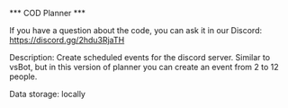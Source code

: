 *** COD Planner ***

If you have a question about the code, you can ask it in our Discord: https://discord.gg/2hdu3RjaTH

Description:
Create scheduled events for the discord server. Similar to vsBot, but in this version of planner you can create an event from 2 to 12 people.

Data storage: locally
